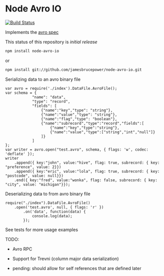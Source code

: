 Node Avro IO
============

[![Build Status](https://secure.travis-ci.org/jamesbrucepower/node-avro-io.png)](http://travis-ci.org/jamesbrucepower/node-avro-io)

Implements the [avro spec](http://avro.apache.org/docs/current/spec.html)

This status of this repository is *initial release*

```bash
npm install node-avro-io
```

or

```bash
npm install git://github.com/jamesbrucepower/node-avro-io.git
```

Serializing data to an avro binary file
```
var avro = require('./index').DataFile.AvroFile();
var schema = {
            "name": "data",
            "type": "record",
            "fields": [
                {"name":"key","type": "string"},
                {"name":"value","type": "string"},
                {"name":"flag","type": "boolean"},
                {"name":"subrecord","type":"record","fields":[
                    {"name":"key","type":"string"},
                    {"name":"value","type":["string","int","null"]}
                ]}
            ]
};
var writer = avro.open("test.avro", schema, { flags: 'w', codec: 'deflate' });
writer
    .append({ key:"john", value:"hive", flag: true, subrecord: { key: "preference", value: 2}})
    .append({ key:"eric", value:"lola", flag: true, subrecord: { key: "postcode", value: null}})
    .end({ key:"fred", value:"wonka", flag: false, subrecord: { key: "city", value: "michigan"}});
```

Deserializing data to from avro binary file
```
require("./index").DataFile.AvroFile()
	.open('test.avro', null, { flags: 'r' })
		.on('data', function(data) {
	  		console.log(data);
		});
```

See tests for more usage examples

TODO:

- Avro RPC
- Support for Trevni (column major data serialization)

- pending: should allow for self references that are defined later

